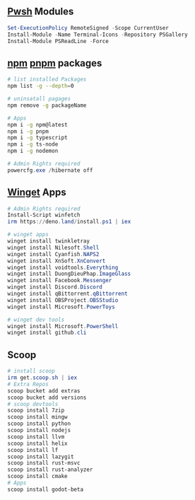 ## [Pwsh](https://learn.microsoft.com/en-us/powershell/scripting/install/installing-powershell-on-windows?view=powershell-7.3#winget) Modules
```ps1
Set-ExecutionPolicy RemoteSigned -Scope CurrentUser
Install-Module -Name Terminal-Icons -Repository PSGallery
Install-Module PSReadLine -Force
```
## [npm](https://www.npmjs.com/) [pnpm](https://pnpm.io/) packages
```bash
# list installed Packages
npm list -g --depth=0

# uninsatall pagages
npm remove -g packageName

# Apps
npm i -g npm@latest
npm i -g pnpm
npm i -g typescript
npm i -g ts-node
npm i -g nodemon
```
```ps1
# Admin Rights required
powercfg.exe /hibernate off
```
## [Winget](https://winget.run/) Apps
```ps1
# Admin Rights required
Install-Script winfetch
irm https://deno.land/install.ps1 | iex

# winget apps
winget install twinkletray
winget install Nilesoft.Shell
winget install Cyanfish.NAPS2
winget install XnSoft.XnConvert
winget install voidtools.Everything
winget install DuongDieuPhap.ImageGlass
winget install Facebook.Messenger
winget install Discord.Discord
winget install qBittorrent.qBittorrent
winget install OBSProject.OBSStudio
winget install Microsoft.PowerToys

# winget dev tools
winget install Microsoft.PowerShell
winget install github.cli
```

## Scoop
```ps1
# install scoop
irm get.scoop.sh | iex
# Extra Repos
scoop bucket add extras
scoop bucket add versions
# scoop devtools
scoop install 7zip
scoop install mingw
scoop install python
scoop install nodejs
scoop install llvm
scoop install helix
scoop install lf
scoop install lazygit
scoop install rust-msvc
scoop install rust-analyzer
scoop install cmake
# Apps
scoop install godot-beta
```
